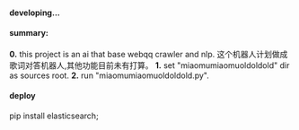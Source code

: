 #### developing...
#### summary:
**0.** this project is an ai that base webqq crawler and nlp. 这个机器人计划做成歌词对答机器人,其他功能目前未有打算。
**1.** set "miaomumiaomuoldoldold" dir as sources root.
**2.** run "miaomumiaomuoldoldold.py".

#### deploy
pip install elasticsearch;



